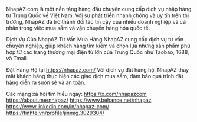 NhapAZ.com là một nền tảng hàng đầu chuyên cung cấp dịch vụ nhập hàng từ Trung Quốc về Việt Nam. Với sự phát triển nhanh chóng và uy tín trên thị trường, NhapAZ đã trở thành đối tác tin cậy của nhiều doanh nghiệp và cá nhân trong việc mua sắm và vận chuyển hàng hóa quốc tế.

Dịch Vụ Của NhapAZ
Tư Vấn Mua Hàng 
NhapAZ cung cấp dịch vụ tư vấn chuyên nghiệp, giúp khách hàng tìm kiếm và chọn lựa những sản phẩm phù hợp từ các trang thương mại điện tử lớn của Trung Quốc như Taobao, 1688, và Tmall.

Đặt Hàng Hộ tại https://nhapaz.com/
Với dịch vụ đặt hàng hộ, NhapAZ thay mặt khách hàng thực hiện các giao dịch mua sắm, đảm bảo quá trình đặt hàng diễn ra suôn sẻ và an toàn.

Các mạng xã hội tìm hiểu ngay:
https://x.com/nhapazcom
https://about.me/nhapaz/
https://www.behance.net/nhapaz
https://www.linkedin.com/in/nhapaz-com/
https://tinhte.vn/profile/jinmig.3029304/
<!---
nhapaz/nhapaz is a ✨ special ✨ repository because its `README.md` (this file) appears on your GitHub profile.
You can click the Preview link to take a look at your changes.
--->
